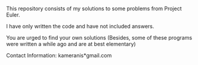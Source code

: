 This repository consists of my solutions to some problems from Project Euler.

I have only written the code and have not included answers.

You are urged to find your own solutions
(Besides, some of these programs were written a while ago and are at best elementary)

Contact Information: kameranis*gmail.com
